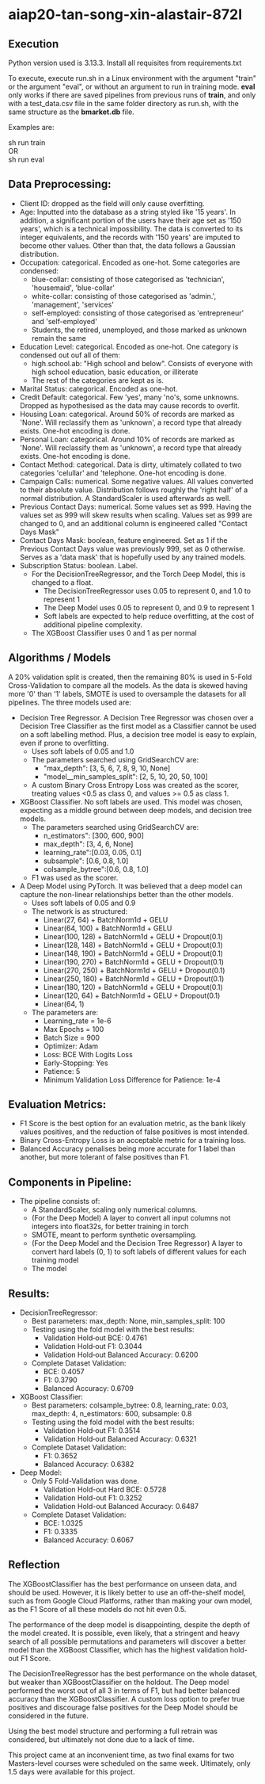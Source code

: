 # aiap20-tan-song-xin-alastair-872I

## Execution
Python version used is 3.13.3. Install all requisites from requirements.txt

To execute, execute run.sh in a Linux environment with the argument "train" or the argument "eval", or without an argument to run in training mode. **eval** only works if there are saved pipelines from previous runs of **train**, and only with a test_data.csv file in the same folder directory as run.sh, with the same structure as the **bmarket.db** file.

Examples are:

sh run train  
OR  
sh run eval  

## Data Preprocessing:

* Client ID: dropped as the field will only cause overfitting.
* Age: Inputted into the database as a string styled like '15 years'. In addition, a significant portion of the users have their age set as '150 years', which is a technical impossibility. The data is converted to its integer equivalents, and the records with '150 years' are imputed to become other values. Other than that, the data follows a Gaussian distribution.
* Occupation: categorical. Encoded as one-hot. Some categories are condensed:
    * blue-collar: consisting of those categorised as 'technician', 'housemaid', 'blue-collar'
    * white-collar: consisting of those categorised as 'admin.', 'management', 'services'
    * self-employed: consisting of those categorised as 'entrepreneur' and 'self-employed'
    * Students, the retired, unemployed, and those marked as unknown remain the same
* Education Level: categorical. Encoded as one-hot. One category is condensed out ouf all of them:
    * high.school.ab: "High school and below". Consists of everyone with high school education, basic education, or illiterate
    * The rest of the categories are kept as is.
* Marital Status: categorical. Encoded as one-hot.
* Credit Default: categorical. Few 'yes', many 'no's, some unknowns. Dropped as hypothesised as the data may cause records to overfit.
* Housing Loan: categorical. Around 50% of records are marked as 'None'. Will reclassify them as 'unknown', a record type that already exists. One-hot encoding is done.
* Personal Loan: categorical. Around 10% of records are marked as 'None'. Will reclassify them as 'unknown', a record type that already exists. One-hot encoding is done.
* Contact Method: categorical. Data is dirty, ultimately collated to two categories 'celullar' and 'telephone. One-hot encoding is done.
* Campaign Calls: numerical. Some negative values. All values converted to their absolute value. Distribution follows roughly the 'right half' of a normal distribution. A StandardScaler is used afterwards as well.
* Previous Contact Days: numerical. Some values set as 999. Having the values set as 999 will skew results when scaling. Values set as 999 are changed to 0, and an additional column is engineered called "Contact Days Mask"
* Contact Days Mask: boolean, feature engineered. Set as 1 if the Previous Contact Days value was previously 999, set as 0 otherwise. Serves as a 'data mask' that is hopefully used by any trained models.
* Subscription Status: boolean. Label.
    * For the DecisionTreeRegressor, and the Torch Deep Model, this is changed to a float.
        * The DecisionTreeRegressor uses 0.05 to represent 0, and 1.0 to represent 1
        * The Deep Model uses 0.05 to represent 0, and 0.9 to represent 1
        * Soft labels are expected to help reduce overfitting, at the cost of additional pipeline complexity.
    * The XGBoost Classifier uses 0 and 1 as per normal

## Algorithms / Models

A 20% validation split is created, then the remaining 80% is used in 5-Fold Cross-Validation to compare all the models. As the data is skewed having more '0' than '1' labels, SMOTE is used to oversample the datasets for all pipelines. The three models used are:

* Decision Tree Regressor. A Decision Tree Regressor was chosen over a Decision Tree Classifier as the first model as a Classifier cannot be used on a soft labelling method. Plus, a decision tree model is easy to explain, even if prone to overfitting.
    * Uses soft labels of 0.05 and 1.0
    * The parameters searched using GridSearchCV are:
        * "max_depth": [3, 5, 6, 7, 8, 9, 10, None]
        * "model__min_samples_split": [2, 5, 10, 20, 50, 100]
    * A custom Binary Cross Entropy Loss was created as the scorer, treating values <0.5 as class 0, and values >= 0.5 as class 1.
* XGBoost Classifier. No soft labels are used. This model was chosen, expecting as a middle ground between deep models, and decision tree models.
    * The parameters searched using GridSearchCV are:
        * n_estimators": [300, 600, 900]
        * max_depth":    [3, 4, 6, None]
        * learning_rate":[0.03, 0.05, 0.1]
        * subsample":    [0.6, 0.8, 1.0]
        * colsample_bytree":[0.6, 0.8, 1.0]
    * F1 was used as the scorer.
* A Deep Model using PyTorch. It was believed that a deep model can capture the non-linear relationships better than the other models.
    * Uses soft labels of 0.05 and 0.9
    * The network is as structured:
        * Linear(27, 64) + BatchNorm1d + GELU
        * Linear(64, 100) + BatchNorm1d + GELU
        * Linear(100, 128) + BatchNorm1d + GELU + Dropout(0.1)
        * Linear(128, 148) + BatchNorm1d + GELU + Dropout(0.1)
        * Linear(148, 190) + BatchNorm1d + GELU + Dropout(0.1)
        * Linear(190, 270) + BatchNorm1d + GELU + Dropout(0.1)
        * Linear(270, 250) + BatchNorm1d + GELU + Dropout(0.1)
        * Linear(250, 180) + BatchNorm1d + GELU + Dropout(0.1)
        * Linear(180, 120) + BatchNorm1d + GELU + Dropout(0.1)
        * Linear(120, 64) + BatchNorm1d + GELU + Dropout(0.1)
        * Linear(64, 1)
    * The parameters are:
        * Learning_rate = 1e-6
        * Max Epochs = 100
        * Batch Size = 900
        * Optimizer: Adam
        * Loss: BCE With Logits Loss
        * Early-Stopping: Yes
        * Patience: 5
        * Minimum Validation Loss Difference for Patience: 1e-4
    
## Evaluation Metrics:

* F1 Score is the best option for an evaluation metric, as the bank likely values positives, and the reduction of false positives is most intended.
* Binary Cross-Entropy Loss is an acceptable metric for a training loss.
* Balanced Accuracy penalises being more accurate for 1 label than another, but more tolerant of false positives than F1.

## Components in Pipeline:

* The pipeline consists of:
    * A StandardScaler, scaling only numerical columns.
    * (For the Deep Model) A layer to convert all input columns not integers into float32s, for better training in torch
    * SMOTE, meant to perform synthetic oversampling.
    * (For the Deep Model and the Decision Tree Regressor) A layer to convert hard labels (0, 1) to soft labels of different values for each training model
    * The model

## Results:

* DecisionTreeRegressor:
    * Best parameters: max_depth: None, min_samples_split: 100
    * Testing using the fold model with the best results:
        * Validation Hold‑out BCE: 0.4761
        * Validation Hold‑out F1: 0.3044
        * Validation Hold‑out Balanced Accuracy: 0.6200
    * Complete Dataset Validation:
        * BCE: 0.4057
        * F1: 0.3790
        * Balanced Accuracy: 0.6709
* XGBoost Classifier:
    * Best parameters: colsample_bytree: 0.8, learning_rate: 0.03, max_depth: 4, n_estimators: 600, subsample: 0.8
    * Testing using the fold model with the best results:
        * Validation Hold‑out F1: 0.3514
        * Validation Hold‑out Balanced Accuracy: 0.6321
    * Complete Dataset Validation:
        * F1: 0.3652
        * Balanced Accuracy: 0.6382
* Deep Model:
    * Only 5 Fold-Validation was done.
        * Validation Hold-out Hard BCE: 0.5728
        * Validation Hold-out F1: 0.3252
        * Validation Hold-out Balanced Accuracy: 0.6487
    * Complete Dataset Validation:
        * BCE: 1.0325
        * F1: 0.3335
        * Balanced Accuracy: 0.6067

## Reflection

The XGBoostClassifier has the best performance on unseen data, and should be used. However, it is likely better to use an off-the-shelf model, such as from Google Cloud Platforms, rather than making your own model, as the F1 Score of all these models do not hit even 0.5.

The performance of the deep model is disappointing, despite the depth of the model created. It is possible, even likely, that a stringent and heavy search of all possible permutations and parameters will discover a better model than the XGBoost Classifier, which has the highest validation hold-out F1 Score.

The DecisionTreeRegressor has the best performance on the whole dataset, but weaker than XGBoostClassifier on the holdout. The Deep model performed the worst out of all 3 in terms of F1, but had better balanced accuracy than the XGBoostClassifier. A custom loss option to prefer true positives and discourage false positives for the Deep Model should be considered in the future.

Using the best model structure and performing a full retrain was considered, but ultimately not done due to a lack of time.

This project came at an inconvenient time, as two final exams for two Masters-level courses were scheduled on the same week. Ultimately, only 1.5 days were available for this project.
